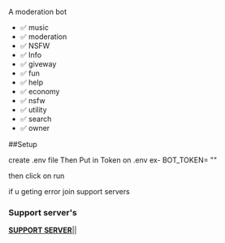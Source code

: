 A moderation bot
- ✅ music 
- ✅ moderation 
- ✅ NSFW 
- ✅ Info
- ✅ giveway
- ✅ fun
- ✅ help
- ✅ economy 
- ✅ nsfw 
- ✅ utility   
- ✅ search
- ✅ owner


##Setup 


create .env file
Then Put in Token on .env
ex- BOT_TOKEN= ""


then click on run

if u geting error join support servers 

### Support server's 

**[SUPPORT SERVER](https://dsc.gg/AVPEV9t695)**||
